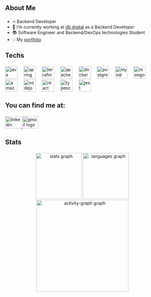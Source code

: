 <h2 align="left">About Me</h2>

###

- 🔥 Backend Developer
- 🔭 I’m currently working at [dti digital](https://www.dtidigital.com.br/) as a Backend Developer
- 📚 Software Engineer and Backend/DevOps technologies Student
- 💡 My [portfolio](http://arthurlopes.dev)

<p align="left"></p>

###

<h2 align="left">Techs</h2>

###

<div align="left">
        <img src="https://skillicons.dev/icons?i=java" height="40" alt="java logo" title="Java"/>
        <img width="12" />
        <img src="https://skillicons.dev/icons?i=spring" height="40" alt="spring logo" title="Spring"/>
        <img width="12" />
        <img src="https://cdn.jsdelivr.net/gh/devicons/devicon/icons/terraform/terraform-original.svg" height="40" alt="terraform logo" title="Terraform"/>
        <img width="12" />
        <img src="https://skillicons.dev/icons?i=kafka" height="40" alt="apachekafka logo" title="Apache Kafka"/>
        <img width="12" />
        <img src="https://skillicons.dev/icons?i=docker" height="40" alt="docker logo" title="Docker"/>
        <img width="12" />
        <img src="https://skillicons.dev/icons?i=postgres" height="40" alt="postgresql logo" title="PostgreSQL"/>
        <img width="12" />
        <img src="https://skillicons.dev/icons?i=mysql" height="40" alt="mysql logo" title="MySQL"/>
        <img width="12" />
        <img src="https://skillicons.dev/icons?i=mongodb" height="40" alt="mongodb logo" title="MongoDB"/>
        <img width="12" />
        <img src="https://skillicons.dev/icons?i=aws" height="40" alt="amazonwebservices logo" title="Amazon Web Services"/>
        <img width="12" />
        <img src="https://skillicons.dev/icons?i=nodejs" height="40" alt="nodejs logo" title="Node.js"/>
        <img width="12" />
        <img src="https://skillicons.dev/icons?i=react" height="40" alt="react logo" title="React"/>
        <img width="12" />
        <img src="https://skillicons.dev/icons?i=ts" height="40" alt="typescript logo" title="TypeScript"/>
        <img width="12" />
        <img src="https://skillicons.dev/icons?i=jest" height="40" alt="jest logo" title="Jest"/>
</div>

###

<h2 align="left">You can find me at:</h2>

###

<div align="left">
  <a href="https://www.linkedin.com/in/arthur-lopesr/" target="_blank">
    <img src="https://raw.githubusercontent.com/maurodesouza/profile-readme-generator/master/src/assets/icons/social/linkedin/default.svg" width="52" height="40" alt="linkedin logo"  />
  </a>
  <a href="mailto:arthurlopr12@gmail.com" target="_blank">
    <img src="https://raw.githubusercontent.com/maurodesouza/profile-readme-generator/master/src/assets/icons/social/gmail/default.svg" width="52" height="40" alt="gmail logo"  />
  </a>
</div>

###

<h2 align="left">Stats</h2>

###

<div align="center">
  <img src="https://github-readme-stats.vercel.app/api?username=arthurlopesr&hide_title=false&hide_rank=false&show_icons=true&include_all_commits=true&count_private=true&disable_animations=false&theme=dracula&locale=en&hide_border=false&order=1" height="150" alt="stats graph"  />
  <img src="https://github-readme-stats.vercel.app/api/top-langs?username=arthurlopesr&locale=en&hide_title=false&layout=compact&card_width=320&langs_count=5&theme=dracula&hide_border=false&order=2" height="150" alt="languages graph"  />
  <img src="https://github-readme-activity-graph.vercel.app/graph?username=arthurlopesr&radius=16&theme=react&area=true&order=5" height="300" alt="activity-graph graph"  />
</div>

